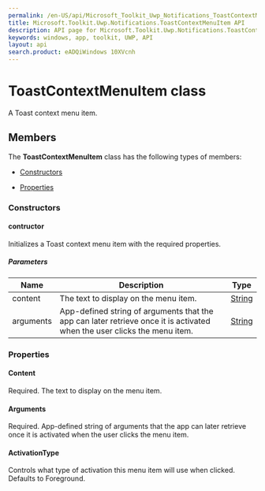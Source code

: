 ```yaml
---
permalink: /en-US/api/Microsoft_Toolkit_Uwp_Notifications_ToastContextMenuItem.htm
title: Microsoft.Toolkit.Uwp.Notifications.ToastContextMenuItem API 
description: API page for Microsoft.Toolkit.Uwp.Notifications.ToastContextMenuItem
keywords: windows, app, toolkit, UWP, API
layout: api
search.product: eADQiWindows 10XVcnh
---
```



# ToastContextMenuItem class

A Toast context menu item.

## Members

The **ToastContextMenuItem** class has the following types of members:

* [Constructors](#Constructors)

* [Properties](#Properties)

### Constructors

#### contructor

Initializes a Toast context menu item with the required properties.

##### Parameters



| Name | Description | Type || --- | --- | --- || content | The text to display on the menu item. | [String](https://msdn.microsoft.com/library/windows/apps/System.String) || arguments | App-defined string of arguments that the app can later retrieve once it is activated when the user clicks the menu item. | [String](https://msdn.microsoft.com/library/windows/apps/System.String) |




### Properties

#### Content

Required. The text to display on the menu item.





#### Arguments

Required. App-defined string of arguments that the app can later retrieve once it is activated when the user clicks the menu item.





#### ActivationType

Controls what type of activation this menu item will use when clicked. Defaults to Foreground.




